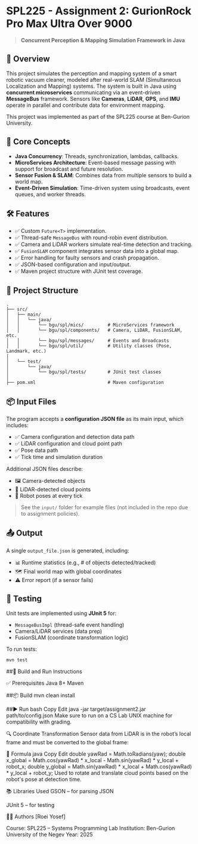 # SPL225 - Assignment 2: GurionRock Pro Max Ultra Over 9000

> **Concurrent Perception & Mapping Simulation Framework in Java**

## 🚀 Overview

This project simulates the perception and mapping system of a smart robotic vacuum cleaner, modeled after real-world SLAM (Simultaneous Localization and Mapping) systems. The system is built in Java using **concurrent microservices** communicating via an event-driven **MessageBus** framework. Sensors like **Cameras**, **LiDAR**, **GPS**, and **IMU** operate in parallel and contribute data for environment mapping.

This project was implemented as part of the SPL225 course at Ben-Gurion University.

## 🧠 Core Concepts

- **Java Concurrency**: Threads, synchronization, lambdas, callbacks.
- **MicroServices Architecture**: Event-based message passing with support for broadcast and future resolution.
- **Sensor Fusion & SLAM**: Combines data from multiple sensors to build a world map.
- **Event-Driven Simulation**: Time-driven system using broadcasts, event queues, and worker threads.

## 🛠️ Features

- ✅ Custom `Future<T>` implementation.
- ✅ Thread-safe `MessageBus` with round-robin event distribution.
- ✅ Camera and LiDAR workers simulate real-time detection and tracking.
- ✅ `FusionSLAM` component integrates sensor data into a global map.
- ✅ Error handling for faulty sensors and crash propagation.
- ✅ JSON-based configuration and input/output.
- ✅ Maven project structure with JUnit test coverage.

## 📁 Project Structure

```text
.
├── src/
│   ├── main/
│   │   └── java/
│   │       └── bgu/spl/mics/         # MicroServices framework
│   │       └── bgu/spl/components/   # Camera, LiDAR, FusionSLAM, etc.
│   │       └── bgu/spl/messages/     # Events and Broadcasts
│   │       └── bgu/spl/util/         # Utility classes (Pose, Landmark, etc.)
│
│   └── test/
│       └── java/
│           └── bgu/spl/tests/        # JUnit test classes
│
├── pom.xml                           # Maven configuration
```

 

## 📦 Input Files

The program accepts a **configuration JSON file** as its main input, which includes:

- ✅ Camera configuration and detection data path
- ✅ LiDAR configuration and cloud point path
- ✅ Pose data path
- ✅ Tick time and simulation duration

Additional JSON files describe:

- 🖼️ Camera-detected objects
- 📡 LiDAR-detected cloud points
- 📍 Robot poses at every tick

> See the `input/` folder for example files (not included in the repo due to assignment policies).

## 📤 Output

A single `output_file.json` is generated, including:

- 📊 Runtime statistics (e.g., # of objects detected/tracked)
- 🗺️ Final world map with global coordinates
- ⚠️ Error report (if a sensor fails)

## 🧪 Testing

Unit tests are implemented using **JUnit 5** for:

- `MessageBusImpl` (thread-safe event handling)
- Camera/LiDAR services (data prep)
- FusionSLAM (coordinate transformation logic)

To run tests:

```bash
mvn test
```

##🧱 Build and Run Instructions

✅ Prerequisites
Java 8+
Maven

##📦 Build
mvn clean install

##▶️ Run
bash
Copy
Edit
java -jar target/assignment2.jar path/to/config.json
Make sure to run on a CS Lab UNIX machine for compatibility with grading.

🔍 Coordinate Transformation
Sensor data from LiDAR is in the robot’s local frame and must be converted to the global frame:

🧮 Formula
java
Copy
Edit
double yawRad = Math.toRadians(yaw);
double x_global = Math.cos(yawRad) * x_local - Math.sin(yawRad) * y_local + robot_x;
double y_global = Math.sin(yawRad) * x_local + Math.cos(yawRad) * y_local + robot_y;
Used to rotate and translate cloud points based on the robot's pose at detection time.

📚 Libraries Used
GSON – for parsing JSON

JUnit 5 – for testing

👨‍💻 Authors
[Roei Yosef]

Course: SPL225 – Systems Programming Lab
Institution: Ben-Gurion University of the Negev
Year: 2025
